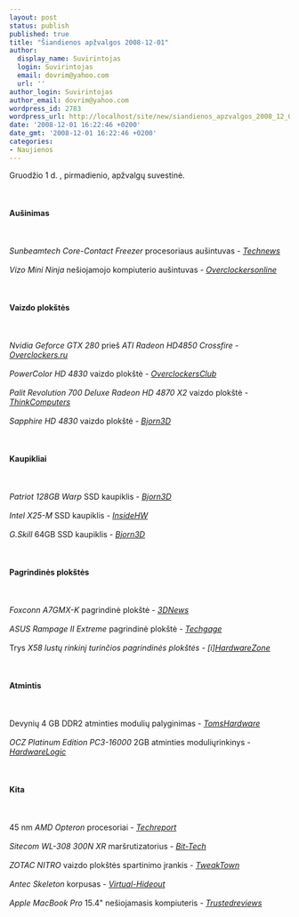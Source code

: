 ```yaml
---
layout: post
status: publish
published: true
title: "Šiandienos apžvalgos 2008-12-01"
author:
  display_name: Suvirintojas
  login: Suvirintojas
  email: dovrim@yahoo.com
  url: ''
author_login: Suvirintojas
author_email: dovrim@yahoo.com
wordpress_id: 2783
wordpress_url: http://localhost/site/new/siandienos_apzvalgos_2008_12_01/
date: '2008-12-01 16:22:46 +0200'
date_gmt: '2008-12-01 16:22:46 +0200'
categories:
- Naujienos
---
```

<p>Gruodžio 1 d. , pirmadienio, apžvalgų suvestinė.<br />
<br><br />
<br><b>Aušinimas</b><br />
<br><br />
<br><i>Sunbeamtech Core-Contact Freezer</i> procesoriaus aušintuvas - <i><a class="ns" href="http://www.technews.lt/?id=Kas&amp;Id=2756">Technews</a></i><br />
<br><i>Vizo Mini Ninja</i> nešiojamojo kompiuterio aušintuvas - <i><a class="ns" href="http://www.overclockersonline.net/?page=articles&amp;num=2211">Overclockersonline</a></i><br />
<br><br />
<br><b>Vaizdo plokštės</b><br />
<br><br />
<br><i>Nvidia Geforce GTX 280</i> prieš <i>ATI Radeon HD4850 Crossfire</i> - <i><a class="ns" href="http://www.overclockers.ru/lab/31190.shtml">Overclockers.ru</a></i><br />
<br><i>PowerColor HD 4830</i> vaizdo plokštė - <i><a class="ns" href="http://www.overclockersclub.com/reviews/pc4830/">OverclockersClub</a></i><br />
<br><i>Palit Revolution 700 Deluxe Radeon HD 4870 X2</i> vaizdo plokštė - <i><a class="ns" href="http://www.thinkcomputers.org/index.php?x=reviews&amp;id=892">ThinkComputers</a></i><br />
<br><i>Sapphire HD 4830</i> vaizdo plokštė - <i><a class="ns" href="http://www.bjorn3d.com/read.php?cID=1415">Bjorn3D</a></i><br />
<br><br />
<br><b>Kaupikliai</b><br />
<br><br />
<br><i>Patriot 128GB Warp</i> SSD kaupiklis - <i><a class="ns" href="http://www.bjorn3d.com/read.php?cID=1421">Bjorn3D</a></i><br />
<br><i>Intel X25-M</i> SSD kaupiklis - <i><a class="ns" href="http://www.insidehw.com/Reviews/Storage/Intel-X25-M-SSD.html">InsideHW</a></i><br />
<br><i>G.Skill</i> 64GB SSD kaupiklis - <i><a class="ns" href="http://www.bjorn3d.com/read.php?cID=1418">Bjorn3D</a></i><br />
<br><br />
<br><b>Pagrindinės plokštės</b><br />
<br><br />
<br><i>Foxconn A7GMX-K</i> pagrindinė plokštė - <i><a class="ns" href="http://www.3dnews.ru/motherboard/foxconn-a7gmx-k/">3DNews</a></i><br />
<br><i>ASUS Rampage II Extreme</i> pagrindinė plokštė - <i><a class="ns" href="http://techgage.com/article/asus_rampage_ii_extreme_-_the_definitive_overclocking_board/">Techgage</a></i><br />
<br>Trys <i>X58 lustų rinkinį turinčios pagrindinės plokštės - [i]<a class="ns" href="http://www.hardwarezone.com/articles/view.php?cid=6&amp;id=2760">HardwareZone</a></i><br />
<br><br />
<br><b>Atmintis</b><br />
<br><br />
<br>Devynių 4 GB DDR2 atminties modulių palyginimas - <i><a class="ns" href="http://www.tomshardware.com/reviews/ddr2-ram-memory,2079.html">TomsHardware</a></i><br />
<br><i>OCZ Platinum Edition PC3-16000</i> 2GB atminties moduliųrinkinys - <i><a class="ns" href="http://hardwarelogic.com/news/134/ARTICLE/4984/2008-12-01.html">HardwareLogic</a></i><br />
<br><br />
<br><b>Kita</b><br />
<br><br />
<br>45 nm <i>AMD Opteron</i> procesoriai - <i><a class="ns" href="http://www.techreport.com/articles.x/15905">Techreport</a></i><br />
<br><i>Sitecom WL-308 300N XR</i> maršrutizatorius - <i><a class="ns" href="http://www.bit-tech.net/hardware/2008/11/30/sitecom-wireless-gigabit-gaming-router/1">Bit-Tech</a></i><br />
<br><i>ZOTAC NITRO</i> vaizdo plokštės spartinimo įrankis - <i><a class="ns" href="http://www.tweaktown.com/reviews/1670/zotac_nitro_graphics_card_overclocking_made_easy/index.html">TweakTown</a></i><br />
<br><i>Antec Skeleton</i> korpusas - <i><a class="ns" href="http://www.virtual-hideout.net/reviews/Antec_Skeleton/index.shtml">Virtual-Hideout</a></i><br />
<br><i>Apple MacBook Pro</i> 15.4&quot; nešiojamasis kompiuteris - <i><a class="ns" href="http://www.trustedreviews.com/notebooks/review/2008/12/01/Apple-MacBook-Pro-15-4in-Notebook/p1">Trustedreviews</a></i><br />
<br><br />
<br><br />
<br></p>
